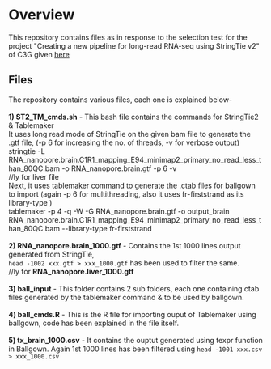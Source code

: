 # Overview
This repository contains files as in response to the selection test for the project "Creating a new pipeline for long-read RNA-seq using StringTie v2" of C3G given [here](https://bitbucket.org/mugqic/gsoc_2020/src/master/) 

## Files
The repository contains various files, each one is explained below- <br/> <br/>
**1) ST2_TM_cmds.sh** - This bash file contains the commands for StringTie2 & Tablemaker <br/>
It uses long read mode of StringTie on the given bam file to generate the .gtf file, (-p 6 for increasing the no. of threads, -v for verbose output) <br/> 
stringtie -L RNA_nanopore.brain.C1R1_mapping_E94_minimap2_primary_no_read_less_than_80QC.bam -o RNA_nanopore.brain.gtf -p 6 -v <br/>
//ly for liver file <br/>
Next, it uses tablemaker command to generate the .ctab files for ballgown to import (again -p 6 for multithreading, also it uses fr-firststrand as its library-type ) <br/>
tablemaker -p 4 -q -W -G RNA_nanopore.brain.gtf -o output_brain RNA_nanopore.brain.C1R1_mapping_E94_minimap2_primary_no_read_less_than_80QC.bam  --library-type fr-firststrand <br/> <br/>
**2) RNA_nanopore.brain_1000.gtf** - Contains the 1st 1000 lines output generated from StringTie, <br/> `head -1002 xxx.gtf > xxx_1000.gtf` has been used to filter the same. <br/> //ly for **RNA_nanopore.liver_1000.gtf** <br/> <br/>
**3) ball_input** - This folder contains 2 sub folders, each one containing ctab files generated by the tablemaker command & to be used by ballgown. <br/> <br/>
**4) ball_cmds.R** - This is the R file for importing ouput of Tablemaker using ballgown, code has been explained in the file itself. <br/> <br/>
**5) tx_brain_1000.csv** - It contains the ouptut generated using texpr function in Ballgown. Again 1st 1000 lines has been filtered using `head -1001 xxx.csv > xxx_1000.csv`


